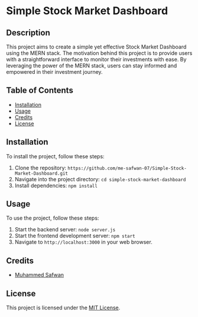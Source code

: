 # Simple Stock Market Dashboard

## Description

This project aims to create a simple yet effective Stock Market Dashboard using the MERN stack. The motivation behind this project is to provide users with a straightforward interface to monitor their investments with ease. By leveraging the power of the MERN stack, users can stay informed and empowered in their investment journey.

## Table of Contents

- [Installation](#installation)
- [Usage](#usage)
- [Credits](#credits)
- [License](#license)

## Installation

To install the project, follow these steps:

1. Clone the repository: `https://github.com/me-safwan-07/Simple-Stock-Market-Dashboard.git`
2. Navigate into the project directory: `cd simple-stock-market-dashboard`
3. Install dependencies: `npm install`

## Usage

To use the project, follow these steps:

1. Start the backend server: `node server.js`
2. Start the frontend development server: `npm start`
3. Navigate to `http://localhost:3000` in your web browser.

## Credits

- [Muhammed Safwan](https://github.com/me-safwan-07)

## License

This project is licensed under the [MIT License](LICENSE).
